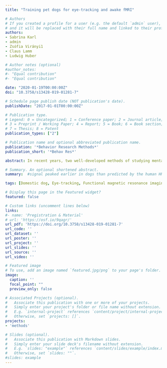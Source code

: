 ```yaml
---
title: "Training pet dogs for eye-tracking and awake fMRI"

# Authors
# If you created a profile for a user (e.g. the default `admin` user), write the username (folder name) here 
# and it will be replaced with their full name and linked to their profile.
authors: 
- Sabrina Karl
- admin
- Zsófia Virányi1 
- Claus Lamm
- Ludwig Huber

# Author notes (optional)
#author_notes:
#- "Equal contribution"
#- "Equal contribution"

date: "2020-01-19T00:00:00Z"
doi: "10.3758/s13428-019-01281-7"

# Schedule page publish date (NOT publication's date).
publishDate: "2017-01-01T00:00:00Z"

# Publication type.
# Legend: 0 = Uncategorized; 1 = Conference paper; 2 = Journal article;
# 3 = Preprint / Working Paper; 4 = Report; 5 = Book; 6 = Book section;
# 7 = Thesis; 8 = Patent
publication_types: ["2"]

# Publication name and optional abbreviated publication name.
publication: '*Behavior Research Methods*'
publication_short: '*Behav Res*'

abstract: In recent years, two well-developed methods of studying mental processes in humans have been successively applied to dogs. First, eye-tracking has been used to study visual cognition without distraction in unrestrained dogs. Second, noninvasive functional magnetic resonance imaging (fMRI) has been used for assessing the brain functions of dogs in vivo. Both methods, however, require dogs to sit, stand, or lie motionless while yet remaining attentive for several minutes, during which time their brain activity and eye movements are measured. Whereas eye-tracking in dogs is performed in a quiet and, apart from the experimental stimuli, nonstimulating and highly controlled environment, MRI scanning can only be performed in a very noisy and spatially restraining MRI scanner, in which dogs need to feel relaxed and stay motionless in order to study their brain and cognition with high precision. Here we describe in detail a training regime that is perfectly suited to train dogs in the required skills, with a high success probability and while keeping to the highest ethical standards of animal welfare—that is, without using aversive training methods or any other compromises to the dog’s well-being for both methods. By reporting data from 41 dogs that successfully participated in eye-tracking training and 24 dogs IN fMRI training, we provide robust qualitative and quantitative evidence for the quality and efficiency of our training methods. By documenting and validating our training approach here, we aim to inspire others to use our methods to apply eye-tracking or fMRI for their investigations of canine behavior and cognition.

# Summary. An optional shortened abstract.
summary:  #signal peaked earlier in dogs than predicted by the human HRF.

tags: [Domestic dog, Eye-tracking, Functional magnetic resonance imaging, Positive reinforcement, Dog training]

# Display this page in the Featured widget?
featured: false

# Custom links (uncomment lines below)
links:
#- name: 'Pregistration & Material'
# url: 'https://osf.io/9qagr/'
url_pdf: 'https://doi.org/10.3758/s13428-019-01281-7'
url_code: ''
url_dataset: ''
url_poster: ''
url_project: ''
url_slides: ''
url_source: ''
url_video: ''

# Featured image
# To use, add an image named `featured.jpg/png` to your page's folder. 
image:
  caption: ''
  focal_point: ""
  preview_only: false

# Associated Projects (optional).
#   Associate this publication with one or more of your projects.
#   Simply enter your project's folder or file name without extension.
#   E.g. `internal-project` references `content/project/internal-project/index.md`.
#   Otherwise, set `projects: []`.
projects:
- 'methods'

# Slides (optional).
#   Associate this publication with Markdown slides.
#   Simply enter your slide deck's filename without extension.
#   E.g. `slides: "example"` references `content/slides/example/index.md`.
#   Otherwise, set `slides: ""`.
#slides: example
---
```


